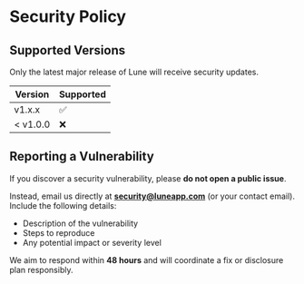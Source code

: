 # Security Policy

## Supported Versions

Only the latest major release of Lune will receive security updates.

| Version | Supported |
|----------|------------|
| v1.x.x   | ✅ |
| < v1.0.0 | ❌ |

## Reporting a Vulnerability

If you discover a security vulnerability, please **do not open a public issue**.

Instead, email us directly at **security@luneapp.com** (or your contact email).  
Include the following details:
- Description of the vulnerability  
- Steps to reproduce  
- Any potential impact or severity level  

We aim to respond within **48 hours** and will coordinate a fix or disclosure plan responsibly.
